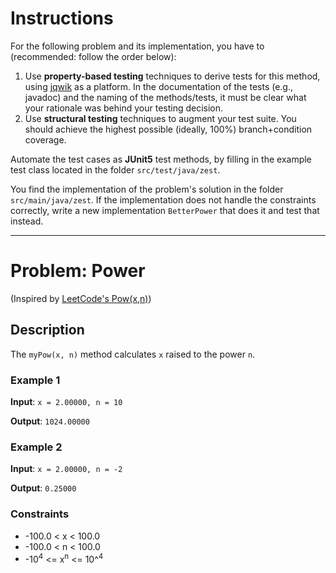 <!--NO_HARDWRAPS-->

# Instructions

For the following problem and its implementation, you have to (recommended: follow the order below):

1. Use **property-based testing** techniques to derive tests for this
method, using [jqwik](https://jqwik.net/) as a platform. In the documentation
of the tests (e.g., javadoc) and the naming of the methods/tests, it must be
clear what your rationale was behind your testing decision.
2. Use **structural testing** techniques to augment your test suite.
You should achieve the highest possible (ideally, 100%) branch+condition coverage.

Automate the test cases as **JUnit5** test methods, by filling in the example test class located in the folder `src/test/java/zest`.

You find the implementation of the problem's solution in the folder `src/main/java/zest`.
If the implementation does not handle the constraints correctly, write a new implementation `BetterPower`
that does it and test that instead.

---

# Problem: Power

(Inspired by [LeetCode's Pow(x,n)](https://leetcode.com/problems/powx-n/))

## Description

The `myPow(x, n)` method calculates `x` raised to the power `n`.

### Example 1

**Input**: `x = 2.00000, n = 10`

**Output**: `1024.00000`

### Example 2

**Input**: `x = 2.00000, n = -2`

**Output**: `0.25000`


### Constraints
- -100.0 < x < 100.0
- -100.0 < n < 100.0
- -10<sup>4</sup> <= x<sup>n</sup> <= 10^<sup>4</sup>

